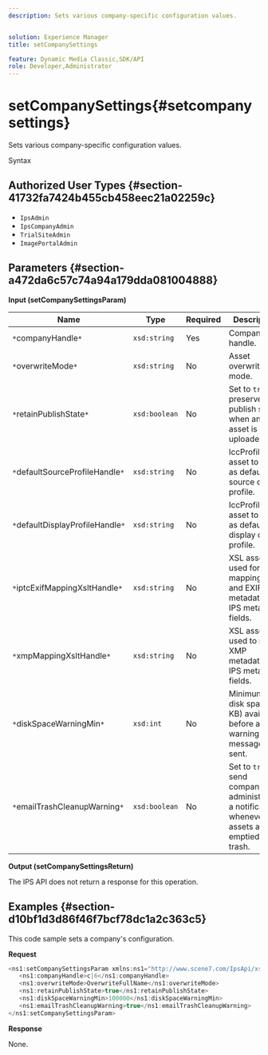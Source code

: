 ```yaml
---
description: Sets various company-specific configuration values.


solution: Experience Manager
title: setCompanySettings

feature: Dynamic Media Classic,SDK/API
role: Developer,Administrator
---
```


# setCompanySettings{#setcompanysettings}

Sets various company-specific configuration values.

 Syntax 

## Authorized User Types {#section-41732fa7424b455cb458eec21a02259c}

* `IpsAdmin` 
* `IpsCompanyAdmin` 
* `TrialSiteAdmin` 
* `ImagePortalAdmin`

## Parameters {#section-a472da6c57c74a94a179dda081004888}

**Input (setCompanySettingsParam)** 

|  Name  | Type  | Required  | Description  |
|---|---|---|---|
|  `*`companyHandle`*`  | `xsd:string`  | Yes  | Company handle.  |
|  `*`overwriteMode`*`  | `xsd:string`  | No  | Asset overwrite mode.  |
|  `*`retainPublishState`*`  | `xsd:boolean`  | No  |Set to `true` to preserve the publish state when an asset is re-uploaded.  |
|  `*`defaultSourceProfileHandle`*`  | `xsd:string`  | No  | IccProfile asset to use as default source color profile.  |
|  `*`defaultDisplayProfileHandle`*`  | `xsd:string`  | No  | IccProfile asset to use as default display color profile.  |
|  `*`iptcExifMappingXsltHandle`*`  | `xsd:string`  | No  | XSL asset used for mapping IPTC and EXIF metadata to IPS metadata fields.  |
|  `*`xmpMappingXsltHandle`*`  | `xsd:string`  | No  | XSL asset used to map XMP metadata to IPS metadata fields.  |
|  `*`diskSpaceWarningMin`*`  | `xsd:int`  | No  | Minimum free disk space (in KB) available before a warning message is sent.  |
|  `*`emailTrashCleanupWarning`*`  | `xsd:boolean`  | No  |Set to `true` to send company administrators a notification whenever assets are emptied from trash.  |

**Output (setCompanySettingsReturn)**

The IPS API does not return a response for this operation.

## Examples {#section-d10bf1d3d86f46f7bcf78dc1a2c363c5}

This code sample sets a company's configuration.

**Request** 

```java
<ns1:setCompanySettingsParam xmlns:ns1="http://www.scene7.com/IpsApi/xsd/2008-01-15">
   <ns1:companyHandle>c|6</ns1:companyHandle>
   <ns1:overwriteMode>OverwriteFullName</ns1:overwriteMode>
   <ns1:retainPublishState>true</ns1:retainPublishState>
   <ns1:diskSpaceWarningMin>100000</ns1:diskSpaceWarningMin>
   <ns1:emailTrashCleanupWarning>true</ns1:emailTrashCleanupWarning>
</ns1:setCompanySettingsParam>
```

**Response**

None. 
